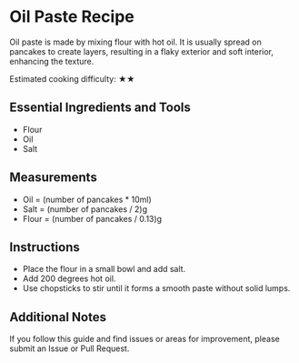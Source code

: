 # Oil Paste Recipe

Oil paste is made by mixing flour with hot oil. It is usually spread on pancakes to create layers, resulting in a flaky exterior and soft interior, enhancing the texture.

Estimated cooking difficulty: ★★

## Essential Ingredients and Tools

- Flour
- Oil
- Salt

## Measurements

- Oil = (number of pancakes * 10ml)
- Salt = (number of pancakes / 2)g
- Flour = (number of pancakes / 0.13)g

## Instructions

- Place the flour in a small bowl and add salt.
- Add 200 degrees hot oil.
- Use chopsticks to stir until it forms a smooth paste without solid lumps.

## Additional Notes

If you follow this guide and find issues or areas for improvement, please submit an Issue or Pull Request.
